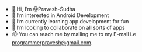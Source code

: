 - 👋 Hi, I’m @Pravesh-Sudha
- 👀 I’m interested in Android Development
- 🌱 I’m currently learning app development for fun
- 💞️ I’m looking to collaborate on all sorts of apps
- 📫 You can reach me by mailing me to my E-mail i.e programmerpravesh@gmail.com.

<!---
Pravesh-Sudha/Pravesh-Sudha is a ✨ special ✨ repository because its `README.md` (this file) appears on your GitHub profile.
You can click the Preview link to take a look at your changes.
--->
